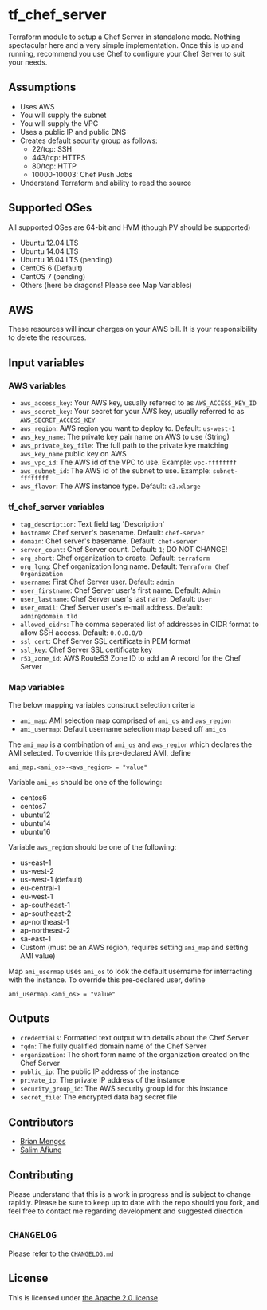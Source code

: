 # tf_chef_server
Terraform module to setup a Chef Server in standalone mode. Nothing spectacular here and a very simple implementation. Once this is up and running, recommend you use Chef to configure your Chef Server to suit your needs.

## Assumptions

* Uses AWS
* You will supply the subnet
* You will supply the VPC
* Uses a public IP and public DNS
* Creates default security group as follows:
  * 22/tcp: SSH
  * 443/tcp: HTTPS
  * 80/tcp: HTTP
  * 10000-10003: Chef Push Jobs
* Understand Terraform and ability to read the source

## Supported OSes
All supported OSes are 64-bit and HVM (though PV should be supported)

* Ubuntu 12.04 LTS
* Ubuntu 14.04 LTS
* Ubuntu 16.04 LTS (pending)
* CentOS 6 (Default)
* CentOS 7 (pending)
* Others (here be dragons! Please see Map Variables)

## AWS

These resources will incur charges on your AWS bill. It is your responsibility to delete the resources.

## Input variables

### AWS variables

* `aws_access_key`: Your AWS key, usually referred to as `AWS_ACCESS_KEY_ID`
* `aws_secret_key`: Your secret for your AWS key, usually referred to as `AWS_SECRET_ACCESS_KEY`
* `aws_region`: AWS region you want to deploy to. Default: `us-west-1`
* `aws_key_name`: The private key pair name on AWS to use (String)
* `aws_private_key_file`: The full path to the private kye matching `aws_key_name` public key on AWS
* `aws_vpc_id`: The AWS id of the VPC to use. Example: `vpc-ffffffff`
* `aws_subnet_id`: The AWS id of the subnet to use. Example: `subnet-ffffffff`
* `aws_flavor`: The AWS instance type. Default: `c3.xlarge`

### tf_chef_server variables

* `tag_description`: Text field tag 'Description'
* `hostname`: Chef server's basename. Default: `chef-server`
* `domain`: Chef server's basename. Default: `chef-server`
* `server_count`: Chef Server count. Default: `1`; DO NOT CHANGE!
* `org_short`: Chef organization to create. Default: `terraform`
* `org_long`: Chef organization long name. Default: `Terraform Chef Organization`
* `username`: First Chef Server user. Default: `admin`
* `user_firstname`: Chef Server user's first name. Default: `Admin`
* `user_lastname`: Chef Server user's last name. Default: `User`
* `user_email`: Chef Server user's e-mail address. Default: `admin@domain.tld`
* `allowed_cidrs`: The comma seperated list of addresses in CIDR format to allow SSH access. Default: `0.0.0.0/0`
* `ssl_cert`: Chef Server SSL certificate in PEM format
* `ssl_key`: Chef Server SSL certificate key
* `r53_zone_id`: AWS Route53 Zone ID to add an A record for the Chef Server

### Map variables

The below mapping variables construct selection criteria

* `ami_map`: AMI selection map comprised of `ami_os` and `aws_region`
* `ami_usermap`: Default username selection map based off `ami_os`

The `ami_map` is a combination of `ami_os` and `aws_region` which declares the AMI selected. To override this pre-declared AMI, define

```
ami_map.<ami_os>-<aws_region> = "value"
```

Variable `ami_os` should be one of the following:

* centos6
* centos7
* ubuntu12
* ubuntu14
* ubuntu16

Variable `aws_region` should be one of the following:

* us-east-1
* us-west-2
* us-west-1 (default)
* eu-central-1
* eu-west-1
* ap-southeast-1
* ap-southeast-2
* ap-northeast-1
* ap-northeast-2
* sa-east-1
* Custom (must be an AWS region, requires setting `ami_map` and setting AMI value)

Map `ami_usermap` uses `ami_os` to look the default username for interracting with the instance. To override this pre-declared user, define

```
ami_usermap.<ami_os> = "value"
```

## Outputs

* `credentials`: Formatted text output with details about the Chef Server
* `fqdn`: The fully qualified domain name of the Chef Server
* `organization`: The short form name of the organization created on the Chef Server
* `public_ip`: The public IP address of the instance
* `private_ip`: The private IP address of the instance
* `security_group_id`: The AWS security group id for this instance
* `secret_file`: The encrypted data bag secret file

## Contributors

* [Brian Menges](https://github.com/mengesb)
* [Salim Afiune](https://github.com/afiune)

## Contributing

Please understand that this is a work in progress and is subject to change rapidly. Please be sure to keep up to date with the repo should you fork, and feel free to contact me regarding development and suggested direction

## `CHANGELOG`

Please refer to the [`CHANGELOG.md`](CHANGELOG.md)

## License

This is licensed under [the Apache 2.0 license](https://www.apache.org/licenses/LICENSE-2.0).

